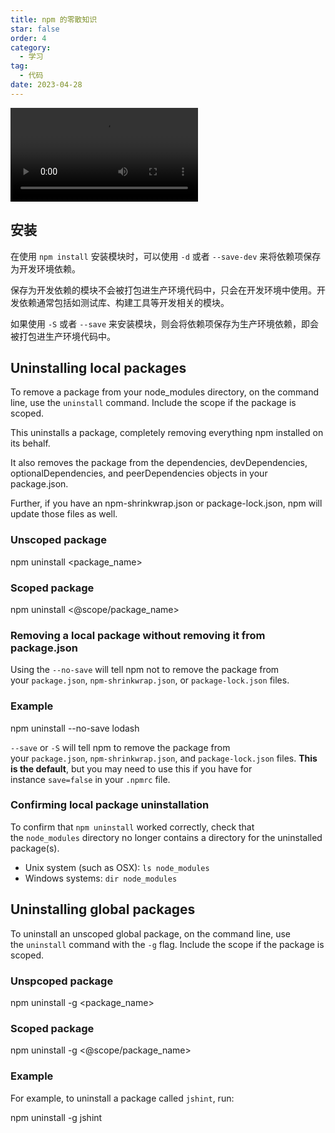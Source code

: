 ```yaml
---
title: npm 的零散知识
star: false
order: 4
category:
  - 学习
tag:
  - 代码
date: 2023-04-28
---
```

<video src="https://ihs-1317591693.cos.ap-guangzhou.myqcloud.com/grdoc/47425958_357434018349105_8771663879588544512_n.mp4"></video>

## 安装

在使用 `npm install` 安装模块时，可以使用 `-d` 或者 `--save-dev` 来将依赖项保存为开发环境依赖。

保存为开发依赖的模块不会被打包进生产环境代码中，只会在开发环境中使用。开发依赖通常包括如测试库、构建工具等开发相关的模块。

如果使用 `-S` 或者 `--save` 来安装模块，则会将依赖项保存为生产环境依赖，即会被打包进生产环境代码中。

## Uninstalling local packages

To remove a package from your node_modules directory, on the command line, use the `uninstall` command. Include the scope if the package is scoped.

This uninstalls a package, completely removing everything npm installed on its behalf.

It also removes the package from the dependencies, devDependencies, optionalDependencies, and peerDependencies objects in your package.json.

Further, if you have an npm-shrinkwrap.json or package-lock.json, npm will update those files as well.

### Unscoped package

npm uninstall <package_name>

### Scoped package

npm uninstall <@scope/package_name>

### Removing a local package without removing it from package.json

Using the `--no-save` will tell npm not to remove the package from your `package.json`, `npm-shrinkwrap.json`, or `package-lock.json` files.

### Example

npm uninstall --no-save lodash

`--save` or `-S` will tell npm to remove the package from your `package.json`, `npm-shrinkwrap.json`, and `package-lock.json` files. **This is the default**, but you may need to use this if you have for instance `save=false` in your `.npmrc` file.

### Confirming local package uninstallation

To confirm that `npm uninstall` worked correctly, check that the `node_modules` directory no longer contains a directory for the uninstalled package(s).

-   Unix system (such as OSX): `ls node_modules`
-   Windows systems: `dir node_modules`

## Uninstalling global packages

To uninstall an unscoped global package, on the command line, use the `uninstall` command with the `-g` flag. Include the scope if the package is scoped.

### Unspcoped package
npm uninstall -g <package_name>

### Scoped package

npm uninstall -g <@scope/package_name>

### Example

For example, to uninstall a package called `jshint`, run:

npm uninstall -g jshint